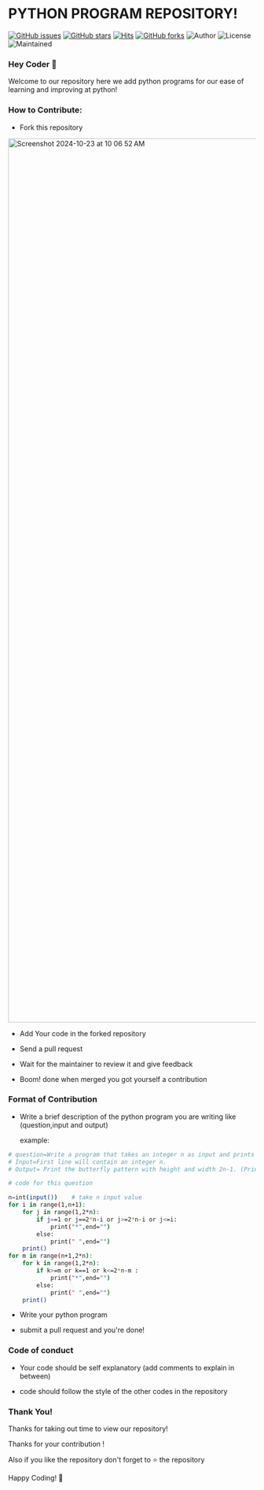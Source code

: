 # PYTHON PROGRAM REPOSITORY!

[![GitHub issues](https://img.shields.io/github/issues/Rishi098/Hacktoberfest-2024?logo=github)](https://github.com/Rishi098/Python_Programs/issues)
[![GitHub stars](https://img.shields.io/github/stars/Rishi098/Hacktoberfest-2024?style=social)](https://github.com/Rishi098/Python_Programs/stargazers)
[![Hits](https://hits.seeyoufarm.com/api/count/incr/badge.svg?url=https%3A%2F%2Fgithub.com%2FRishi098%2FHacktoberfest-2024&count_bg=%23DD8524&title_bg=%23555555&icon=github.svg&icon_color=%23E7E7E7&title=visitors&edge_flat=false)](https://github.com/Rishi098/HACKTOBERFEST2021_PATTERN) 
[![GitHub forks](https://img.shields.io/github/forks/Rishi098/Hacktoberfest-2021?style=social&logo=git)](https://github.com/Rishi098/Hacktoberfest-2024/network/)
![Author](https://img.shields.io/badge/Owner-Rishi098-blue)
![License](https://img.shields.io/badge/License-MIT-brightgreen)
![Maintained](https://img.shields.io/maintenance/yes/2024) </br>

### Hey Coder 👋

Welcome to our repository here we add python programs for our ease of learning and improving at python!

### How to Contribute:

- Fork this repository
<img width="1799" alt="Screenshot 2024-10-23 at 10 06 52 AM" src="https://github.com/user-attachments/assets/89214a54-2a0e-4fe6-80ac-0dad24d2fc6f">

- Add Your code in the forked repository

- Send a pull request

- Wait for the maintainer to review it and give feedback

- Boom! done when merged you got yourself a contribution

### Format of Contribution

- Write a brief description of the python program you are writing like (question,input and output)

  example:

```bash
# question=Write a program that takes an integer n as input and prints a butterfly pattern.
# Input=First line will contain an integer n.
# Output= Print the butterfly pattern with height and width 2n-1. (Print them without space in-between)

# code for this question

n=int(input())    # take n input value
for i in range(1,n+1):
    for j in range(1,2*n):
        if j==1 or j==2*n-i or j>=2*n-i or j<=i:
            print("*",end="")
        else:
            print(" ",end="")
    print()
for m in range(n+1,2*n):
    for k in range(1,2*n):
        if k>=m or k==1 or k<=2*n-m :
            print("*",end="")
        else:
            print(" ",end="")
    print()
```

- Write your python program

- submit a pull request and you're done!

### Code of conduct

- Your code should be self explanatory (add comments to explain in between)

- code should follow the style of the other codes in the repository

### Thank You!

Thanks for taking out time to view our repository!

Thanks for your contribution !

Also if you like the repository don't forget to ⭐ the repository 

Happy Coding! 👋



   


